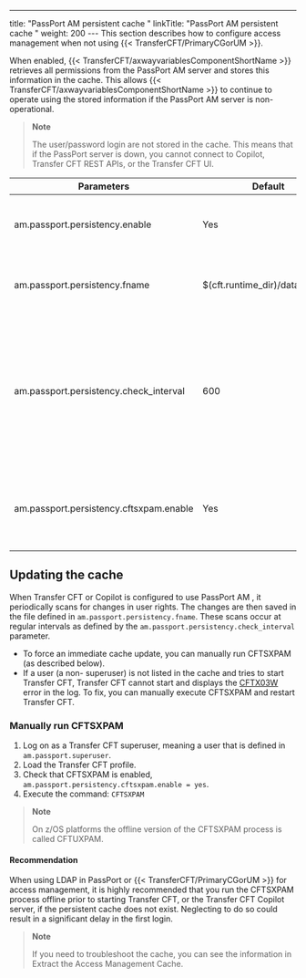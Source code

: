 ---
title: "PassPort AM persistent cache "
linkTitle: "PassPort AM persistent cache "
weight: 200
--- This section describes how to configure access management when not using {{< TransferCFT/PrimaryCGorUM  >}}.

When enabled, {{< TransferCFT/axwayvariablesComponentShortName  >}} retrieves all permissions from the PassPort AM server and stores this information in the cache. This allows {{< TransferCFT/axwayvariablesComponentShortName  >}} to continue to operate using the stored information if the PassPort AM server is non- operational.

> **Note**
>
> The user/password login are not stored in the cache. This means that if the PassPort server is down, you cannot connect to Copilot, Transfer CFT REST APIs, or the Transfer CFT UI.

| Parameters  | Default  | Description  |
| --- | --- | --- |
| am.passport.persistency.enable  | Yes  | Enables persistent support for PassPort AM. |
| am.passport.persistency.fname  | $(cft.runtime_dir)/data/CFTAM  | Persistent cache file name for PassPort AM.  |
| am.passport.persistency.check_interval  | 600  | Interval in seconds between two checks of access management updates.<br/> See also the information concerning CFTSXPAM or copsxpam below. |
| am.passport.persistency.cftsxpam.enable  | Yes  | Enable the CFTSXPAM process, which updates the PassPort AM cache.  |

## Updating the cache

When Transfer CFT or Copilot is configured to use PassPort AM , it periodically scans for changes in user rights. The changes are then saved in the file defined in `am.passport.persistency.fname`. These scans occur at regular intervals as defined by the `am.passport.persistency.check_interval` parameter.

- To force an immediate cache update, you can manually run CFTSXPAM (as described below).
- If a user (a non- superuser) is not listed in the cache and tries to start Transfer CFT, Transfer CFT cannot start and displays the [CFTX03W](../../../troubleshoot_intro/messages_and_error_codes_start_here/cftx_messages) error in the log. To fix, you can manually execute CFTSXPAM and restart Transfer CFT.

### Manually run CFTSXPAM

1. Log on as a Transfer CFT superuser, meaning a user that is defined in `am.passport.superuser`.
1. Load the Transfer CFT profile.
1. Check that CFTSXPAM is enabled, `am.passport.persistency.cftsxpam.enable = yes`.
1. Execute the command: `CFTSXPAM`

> **Note**
>
> On z/OS platforms the offline version of the CFTSXPAM process is called CFTUXPAM.

#### Recommendation

When using LDAP in PassPort or {{< TransferCFT/PrimaryCGorUM  >}} for access management, it is highly recommended that you run the CFTSXPAM process offline prior to starting Transfer CFT, or the Transfer CFT Copilot server, if the persistent cache does not exist. Neglecting to do so could result in a significant delay in the first login.

> **Note**
>
> If you need to troubleshoot the cache, you can see the information in Extract the Access Management Cache.
